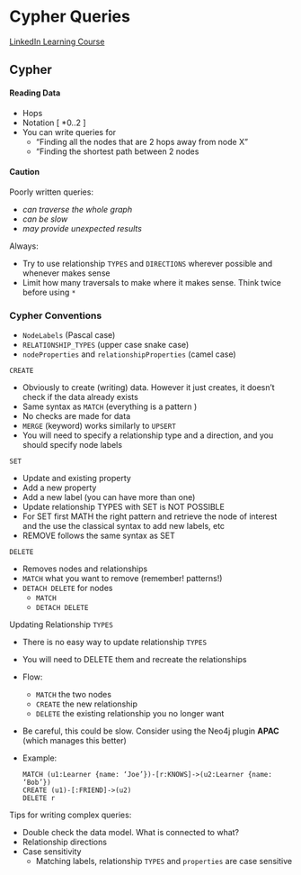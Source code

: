 # Cypher Queries

[LinkedIn Learning Course](https://www.linkedin.com/learning/introduction-to-neo4j/navigating-the-world-of-connected-data)

## Cypher
#### Reading Data
- Hops
- Notation [ *0..2 ] 
- You can write queries for
	- “Finding all the nodes that are 2 hops away from node X”
	- “Finding the shortest path between 2 nodes

#### Caution
Poorly written queries:
- *can traverse the whole graph*
- *can be slow*
- *may provide unexpected results*

Always:
- Try to use relationship `TYPES` and `DIRECTIONS` wherever possible and whenever makes sense
- Limit how many traversals to make where it makes sense. Think twice before using `*`

### Cypher Conventions
- `NodeLabels` (Pascal case)
- `RELATIONSHIP_TYPES` (upper case snake case)
- `nodeProperties` and `relationshipProperties` (camel case)

`CREATE`
- Obviously to create (writing) data. However it just creates, it doesn’t check if the data already exists
- Same syntax as `MATCH` (everything is a pattern )
- No checks are made for data
- `MERGE` (keyword) works similarly to `UPSERT`
- You will need to specify a relationship type and a direction, and you should specify node labels

`SET`
- Update and existing property
- Add a new property 
- Add a new label (you can have more than one)
- Update relationship TYPES with SET is NOT POSSIBLE
- For SET first MATH the right pattern and retrieve the node of interest and the use the classical syntax to add new labels, etc
- REMOVE follows the same syntax as SET  

`DELETE`
- Removes nodes and relationships
- `MATCH` what you want to remove (remember! patterns!)
- `DETACH DELETE` for nodes
	- `MATCH`
	- `DETACH DELETE`

Updating Relationship `TYPES`
- There is no easy way to update relationship `TYPES`
- You will need to DELETE them and recreate the relationships
- Flow:
	- `MATCH` the two nodes
	- `CREATE` the new relationship
	- `DELETE` the existing relationship you no longer want

- Be careful, this could be slow. Consider using the Neo4j plugin **APAC** (which manages this better)
- Example:
	```
	MATCH (u1:Learner {name: ‘Joe’})-[r:KNOWS]->(u2:Learner {name: ‘Bob’})
	CREATE (u1)-[:FRIEND]->(u2)
	DELETE r
	```
  
Tips for writing complex queries:
- Double check the data model. What is connected to what?
- Relationship directions
- Case sensitivity
	- Matching labels, relationship `TYPES` and `properties` are case sensitive



